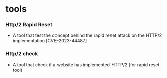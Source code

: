 # tools

### Http/2 Rapid Reset
- A tool that test the concept behind the rapid reset attack on the HTTP/2 implementation [CVE-2023-44487]

### Http/2 check
- A tool that check if a website has implemented HTTP/2 (for rapid reset tool)
